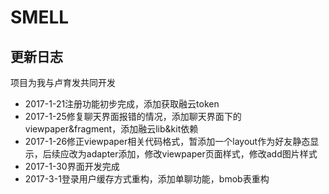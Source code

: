 # SMELL
## 更新日志
项目为我与卢育发共同开发
* 2017-1-21注册功能初步完成，添加获取融云token
* 2017-1-25修复聊天界面报错的情况，添加聊天界面下的viewpaper&fragment，添加融云lib&kit依赖
* 2017-1-26修正viewpaper相关代码格式，暂添加一个layout作为好友静态显示，后续应改为adapter添加，修改viewpaper页面样式，修改add图片样式
* 2017-1-30界面开发完成
* 2017-3-1登录用户缓存方式重构，添加单聊功能，bmob表重构